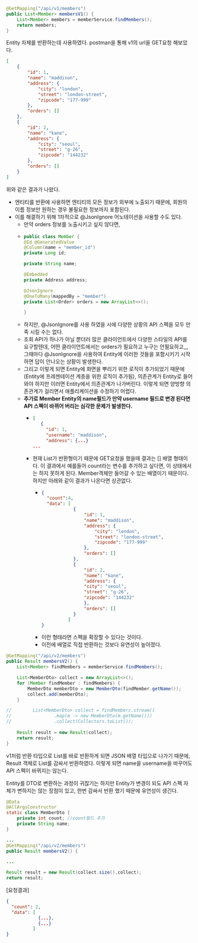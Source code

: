 ```java
@GetMapping("/api/v1/members")
public List<Member> membersV1() {
    List<Member> members = memberService.findMembers();
    return members;
}
```
Entity 자체를 반환하는데 사용하였다.
postman을 통해 v1의 url을 GET요청 해보았다.

```json
[
    {
        "id": 1,
        "name": "maddison",
        "address": {
            "city": "london",
            "street": "london-street",
            "zipcode": "177-999"
        },
        "orders": []
    },
    {
        "id": 2,
        "name": "kane",
        "address": {
            "city": "seoul",
            "street": "g-26",
            "zipcode": "144232"
        },
        "orders": []
    }
]
```
위와 같은 결과가 나왔다.

- 엔티티를 반환에 사용하면 엔티티의 모든 정보가 외부에 노출되기 때문에, 회원의 이름 정보만 원하는 경우 불필요한 정보까지 포함된다.
- 이를 해결하기 위해 1차적으로 @JsonIgnore 어노테이션을 사용할 수도 있다.
  - 만약 orders 정보를 노출시키고 싶지 않다면,
  - ```java
    public class Member {
    @Id @GeneratedValue
    @Column(name = "member_id")
    private Long id;

    private String name;

    @Embedded
    private Address address;

    @JsonIgnore
    @OneToMany(mappedBy = "member")
    private List<Order> orders = new ArrayList<>();
    
    }
    ```
  - 하지만, @JsonIgnore를 사용 하였을 시에 다양한 상황의 API 스펙을 모두 만족 시킬 수는 없다.
  - 조회 API가 하나가 아닐 뿐더러 많은 클라이언트에서 다양한 스타일의 API를 요구할텐데, 어떤 클라이언트에서는 orders가 필요하고 누구는 안필요하고,,,
  그때마다 @JsonIgnore을 사용하여 Entity에 이러한 것들을 포함시키기 시작하면 답이 안나오는 상황이 발생한다.
  - 그리고 이렇게 되면 Entity에 화면을 뿌리기 위한 로직이 추가되었기 때문에(Entity에 프레젠테이션 계층을 위한 로직이 추가됨), 의존관계가 Entity로 들어와야 하지만 이러면
  Entity에서 의존관계가 나가버린다. 이렇게 되면 양방향 의존관계가 걸리면서 애플리케이션을 수정하기 어렵다.
  - **추가로 Member Entity의 name필드가 만약 username 필드로 변경 된다면 API 스펙이 바뀌어 버리는 심각한 문제가 발생한다.**
    - ```json
      [
         {
           "id": 1,
           "username": "maddison",
           "address": {...}
      ...
      ```
    - 현재 List<Member>가 반환형이기 때문에 GET요청을 했을때 결과는 [] 배열 형태이다. 이 결과에서 예를들어 count라는 변수를 추가하고 싶다면, 이 상태에서는 하지 못하게 된다.
    Member객체만 들어갈 수 있는 배열이기 때문이다. 하지만 아래와 같이 결과가 나온다면 상관없다.
      - ```json
        {
          "count":4,
          "data": [
                    {
                        "id": 1,
                        "name": "maddison",
                        "address": {
                            "city": "london",
                            "street": "london-street",
                            "zipcode": "177-999"
                        },
                        "orders": []
                    },
                    {
                        "id": 2,
                        "name": "kane",
                        "address": {
                        "city": "seoul",
                        "street": "g-26",
                        "zipcode": "144232"
                        },
                        "orders": []
                    }
                  ] 
        }
        ```
      - 이런 형태라면 스펙을 확장할 수 있다는 것이다.
      - 이전에 배열로 직접 반환하는 것보다 유연성이 높아졌다.


```java
@GetMapping("/api/v2/members")
public Result membersV2() {
    List<Member> findMembers = memberService.findMembers();

    List<MemberDto> collect = new ArrayList<>();
    for (Member findMember : findMembers) {
        MemberDto memberDto = new MemberDto(findMember.getName());
        collect.add(memberDto);
    }

//        List<MemberDto> collect = findMembers.stream()
//                .map(m -> new MemberDto(m.getName()))
//                .collect(Collectors.toList());
                
    Result result = new Result(collect);
    return result;
}
```
v1처럼 반환 타입으로 List를 바로 반환하게 되면 JSON 배열 타입으로 나가기 때문에, Result 객체로 List를 감싸서 반환하였다. 
이렇게 되면 name을 username을 바꾸어도 API 스펙이 바뀌지는 않는다.

Entity를 DTO로 변환하는 과정이 귀찮기는 하지만 Entity가 변경이 되도 API 스펙 자체가 변하지는 않는 장점이 있고,
한번 감싸서 반환 했기 때문에 유연성이 생긴다.

```java
@Data
@AllArgsConstructor
static class MemberDto {
    private int count; //count필드 추가
    private String name;
}

...
@GetMapping("/api/v2/members")
public Result membersV2() {

...

Result result = new Result(collect.size(),collect); 
return result;

```

[요청결과]
```json
{
  "count": 2,
  "data": [
            {...},
            {...}
          ] 
}
```




